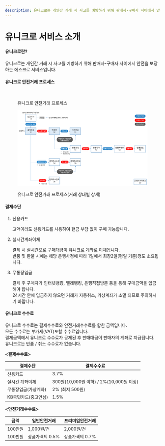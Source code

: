 ```yaml
---
description: 유니크로는 개인간 거래 시 사고를 예방하기 위해 판매자-구매자 사이에서 안전을 보장하는 에스크로 서비스입니다
---
```


# 유니크로 서비스 소개

#### 유니크로란?

유니크로는 개인간 거래 시 사고를 예방하기 위해 판매자-구매자 사이에서 안전을 보장하는 에스크로 서비스입니다.

#### 유니크로 안전거래 프로세스

<figure><img src="https://www.unicro.co.kr/webasp_common/new_images/guide/g_q_img_flow.gif" alt=""><figcaption><p>유니크로 안전거래 프로세스</p></figcaption></figure>

<figure><img src=".gitbook/assets/[유니크로] 안전거래 프로세스.png" alt=""><figcaption><p>유니크로 안전거래 프로세스(거래 상태별 상세)</p></figcaption></figure>

#### 결제수단

1.  신용카드

    고액이라도 신용카드를 사용하여 현금 부담 없이 구매 가능합니다.
2.  실시간계좌이체

    결제 시 실시간으로 구매대금이 유니크로 계좌로 이체됩니다.\
    반품 및 환불 시에는 해당 은행사정에 따라 1일에서 최장2일(평일 기준)정도 소요됩니다.
3.  무통장입금

    결제 후 구매자가 인터넷뱅킹, 텔레뱅킹, 은행직접방문 등을 통해 구매금액을 입금해야 합니다.\
    24시간 안에 입금하지 않으면 거래가 자동취소, 가상계좌가 소멸 되므로 주의하시기 바랍니다.

#### 유니크로 수수료

유니크로 수수료는 결제수수료와 안전거래수수료를 합한 금액입니다.\
모든 수수료는 부가세(VAT)포함 수수료입니다.\
결제금액에서 유니크로 수수료가 공제된 후 판매대금이 판매자의 계좌로 지급됩니다.\
유니크로는 반품 / 취소 수수료가 없습니다.

**<결제수수료>**

| 결제수단         | 결제수수료                             |
| ------------ | --------------------------------- |
| 신용카드         | 3.7%                              |
| 실시간 계좌이체     | 300원(10,000원 이하) / 2%(10,000원 이상) |
| 무통장입금(가상계좌)  | 2% (최저 500원)                      |
| KB국민카드(중고안심) | 1.5%                              |

**<안전거래수수료>**

| 금액     | 일반안전거래     | 프리미엄안전거래   |
| ------ | ---------- | ---------- |
| 100만원  | 1,000원/건   | 2,000원/건   |
| 100만원  | 상품가격의 0.5% | 상품가격의 0.7% |

